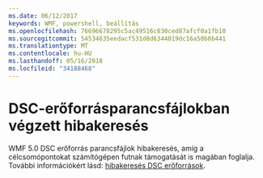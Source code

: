 ```yaml
---
ms.date: 06/12/2017
keywords: WMF, powershell, beállítás
ms.openlocfilehash: 76696678295c5ac49516c830ced87afcf0a1fb10
ms.sourcegitcommit: 54534635eedacf531d8d6344019dc16a50b8b441
ms.translationtype: MT
ms.contentlocale: hu-HU
ms.lasthandoff: 05/16/2018
ms.locfileid: "34188468"
---
```

# <a name="dsc-resource-script-debugging"></a>DSC-erőforrásparancsfájlokban végzett hibakeresés

WMF 5.0 DSC erőforrás parancsfájlok hibakeresés, amíg a célcsomópontokat számítógépen futnak támogatását is magában foglalja.
További információkért lásd: [hibakeresés DSC erőforrások](https://msdn.microsoft.com/powershell/dsc/debugresource).

